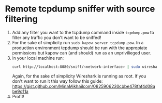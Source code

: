 Remote tcpdump sniffer with source filtering
============================================

1. Add any filter you want to the tcpdump command inside `tcpdump.pow` to filter
   any traffic you don't want to be sniffed!
2. For the sake of simplicity run `sudo kapow server tcpdump.pow`. In a
   production environment tcpdump should be run with the appropiate permissions
   but kapow can (and should) run as an unprivilieged user.
3. In your local machine run:
   ```bash
   curl http://localhost:8080/sniff/<network-interface> | sudo wireshark -k -i -
   ```
   Again, for the sake of simplicity Wireshark is running as root. If you don't want
   to run it this way follow this guide:
   https://gist.github.com/MinaMikhailcom/0825906230cbbe478faf4d08abe9d11a
4. Profit!

